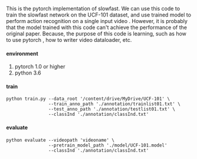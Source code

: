 This is the pytorch implementation of slowfast. We can use this code to train the slowfast network on the UCF-101 dataset, and use  trained model to perform action recognition on a single input video . However, it is probably that the model trained with this code can't achieve the performance of the original paper. Because, the purpose of  this code is learning, such as how to use pytorch , how to writer video dataloader, etc.

#### environment

1. pytorch 1.0 or higher
2. python 3.6

#### train

```
python train.py --data_root '/content/drive/MyDrive/UCF-101' \
				--train_anno_path './annotation/trainlist01.txt' \
				--test_anno_path './annotation/testlist01.txt' \
				--classInd './annotation/classInd.txt'
```

#### evaluate

```
python evaluate --videopath 'videoname' \
				--pretrain_model_path './model/UCF-101.model'
				--classInd './annotation/classInd.txt'
```

